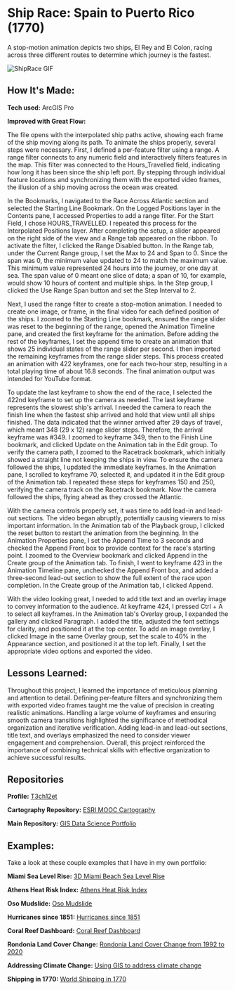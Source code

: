 # Ship Race: Spain to Puerto Rico (1770)
A stop-motion animation depicts two ships, El Rey and El Colon, racing across three different routes to determine which journey is the fastest.

<img src="./ShipRace Spain to Puerto Rico, 1770 720p.gif" img alt = "ShipRace GIF"/>

## How It's Made:

**Tech used:** ArcGIS Pro

**Improved with Great Flow:**

The file opens with the interpolated ship paths active, showing each frame of the ship moving along its path. To animate the ships properly, several steps were necessary. First, I defined a per-feature filter using a range. A range filter connects to any numeric field and interactively filters features in the map. This filter was connected to the Hours_Travelled field, indicating how long it has been since the ship left port. By stepping through individual feature locations and synchronizing them with the exported video frames, the illusion of a ship moving across the ocean was created.

In the Bookmarks, I navigated to the Race Across Atlantic section and selected the Starting Line Bookmark. On the Logged Positions layer in the Contents pane, I accessed Properties to add a range filter. For the Start Field, I chose HOURS_TRAVELLED. I repeated this process for the Interpolated Positions layer. After completing the setup, a slider appeared on the right side of the view and a Range tab appeared on the ribbon. To activate the filter, I clicked the Range Disabled button. In the Range tab, under the Current Range group, I set the Max to 24 and Span to 0. Since the span was 0, the minimum value updated to 24 to match the maximum value. This minimum value represented 24 hours into the journey, or one day at sea. The span value of 0 meant one slice of data; a span of 10, for example, would show 10 hours of content and multiple ships. In the Step group, I clicked the Use Range Span button and set the Step Interval to 2.

Next, I used the range filter to create a stop-motion animation. I needed to create one image, or frame, in the final video for each defined position of the ships. I zoomed to the Starting Line bookmark, ensured the range slider was reset to the beginning of the range, opened the Animation Timeline pane, and created the first keyframe for the animation. Before adding the rest of the keyframes, I set the append time to create an animation that shows 25 individual states of the range slider per second. I then imported the remaining keyframes from the range slider steps. This process created an animation with 422 keyframes, one for each two-hour step, resulting in a total playing time of about 16.8 seconds. The final animation output was intended for YouTube format.

To update the last keyframe to show the end of the race, I selected the 422nd keyframe to set up the camera as needed. The last keyframe represents the slowest ship's arrival. I needed the camera to reach the finish line when the fastest ship arrived and hold that view until all ships finished. The data indicated that the winner arrived after 29 days of travel, which meant 348 (29 x 12) range slider steps. Therefore, the arrival keyframe was #349. I zoomed to keyframe 349, then to the Finish Line bookmark, and clicked Update on the Animation tab in the Edit group. To verify the camera path, I zoomed to the Racetrack bookmark, which initially showed a straight line not keeping the ships in view. To ensure the camera followed the ships, I updated the immediate keyframes. In the Animation pane, I scrolled to keyframe 70, selected it, and updated it in the Edit group of the Animation tab. I repeated these steps for keyframes 150 and 250, verifying the camera track on the Racetrack bookmark. Now the camera followed the ships, flying ahead as they crossed the Atlantic.

With the camera controls properly set, it was time to add lead-in and lead-out sections. The video began abruptly, potentially causing viewers to miss important information. In the Animation tab of the Playback group, I clicked the reset button to restart the animation from the beginning. In the Animation Properties pane, I set the Append Time to 3 seconds and checked the Append Front box to provide context for the race's starting point. I zoomed to the Overview bookmark and clicked Append in the Create group of the Animation tab. To finish, I went to keyframe 423 in the Animation Timeline pane, unchecked the Append Front box, and added a three-second lead-out section to show the full extent of the race upon completion. In the Create group of the Animation tab, I clicked Append.

With the video looking great, I needed to add title text and an overlay image to convey information to the audience. At keyframe 424, I pressed Ctrl + A to select all keyframes. In the Animation tab's Overlay group, I expanded the gallery and clicked Paragraph. I added the title, adjusted the font settings for clarity, and positioned it at the top center. To add an image overlay, I clicked Image in the same Overlay group, set the scale to 40% in the Appearance section, and positioned it at the top left. Finally, I set the appropriate video options and exported the video.

## Lessons Learned:

Throughout this project, I learned the importance of meticulous planning and attention to detail. Defining per-feature filters and synchronizing them with exported video frames taught me the value of precision in creating realistic animations. Handling a large volume of keyframes and ensuring smooth camera transitions highlighted the significance of methodical organization and iterative verification. Adding lead-in and lead-out sections, title text, and overlays emphasized the need to consider viewer engagement and comprehension. Overall, this project reinforced the importance of combining technical skills with effective organization to achieve successful results.

## Repositories
**Profile:** [T3ch12et](https://github.com/T3ch12et)

**Cartography Repository:** [ESRI MOOC Cartography](https://github.com/T3ch12et/GIS-Data-Science-Portfolio/tree/main/ESRI-MOOC-Cartography)

**Main Repository:** [GIS Data Science Portfolio](https://github.com/T3ch12et/GIS-Data-Science-Portfolio)

## Examples:
Take a look at these couple examples that I have in my own portfolio:

**Miami Sea Level Rise:** [3D Miami Beach Sea Level Rise](https://github.com/T3ch12et/GIS-Data-Science-Portfolio/tree/main/ESRI-MOOC-GIS-for-Climate-Action/3D-Miami-Beach-Sea-Level-Rise)

**Athens Heat Risk Index:** [Athens Heat Risk Index](https://github.com/T3ch12et/GIS-Data-Science-Portfolio/tree/main/ESRI-MOOC-GIS-for-Climate-Action/Athens-Heat-Risk-Index)

**Oso Mudslide:** [Oso Mudslide](https://github.com/T3ch12et/GIS-Data-Science-Portfolio/tree/main/ESRI-MOOC-Cartography/Oso-Mudslide)

**Hurricanes since 1851:** [Hurricanes since 1851](https://github.com/T3ch12et/GIS-Data-Science-Portfolio/tree/main/ESRI-MOOC-Cartography/Hurricanes-since-1851) 

**Coral Reef Dashboard:** [Coral Reef Dashboard](https://github.com/T3ch12et/GIS-Data-Science-Portfolio/tree/main/ESRI-MOOC-GIS-for-Climate-Action/Coral-Reef-Dashboard)

**Rondonia Land Cover Change:** [Rondonia Land Cover Change from 1992 to 2020](https://github.com/T3ch12et/GIS-Data-Science-Portfolio/tree/main/ESRI-MOOC-GIS-for-Climate-Action/Rondonia-Land-Cover-Change)

**Addressing Climate Change:** [Using GIS to address climate change](https://github.com/T3ch12et/GIS-Data-Science-Portfolio/blob/main/ESRI-MOOC-GIS-for-Climate-Action/Addressing-Climate-Change/README.md)

**Shipping in 1770:** [World Shipping in 1770](https://github.com/T3ch12et/GIS-Data-Science-Portfolio/tree/main/ESRI-MOOC-Cartography/Shipping-in-1770)
